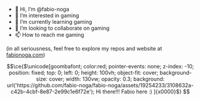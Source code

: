 - 👋 Hi, I’m @fabio-noga
- 👀 I’m interested in gaming
- 🌱 I’m currently learning gaming
- 💞️ I’m looking to collaborate on gaming
- 📫 How to reach me gaming

(in all seriousness, feel free to explore my repos and website at [fabionoga.com](https://fabionoga.com))

```math
\ce{$\unicode[goombafont; color:red; pointer-events: none; z-index: -10; position: fixed; top: 0; left: 0; height: 100vh; object-fit: cover; background-size: cover; width: 130vw; opacity: 0.3; background: url('https://github.com/fabio-noga/fabio-noga/assets/19254233/3108632a-c42b-4cbf-8e87-2e99c1e6f72e'); Hi there!!! Fabio here :) ]{x0000}$}
